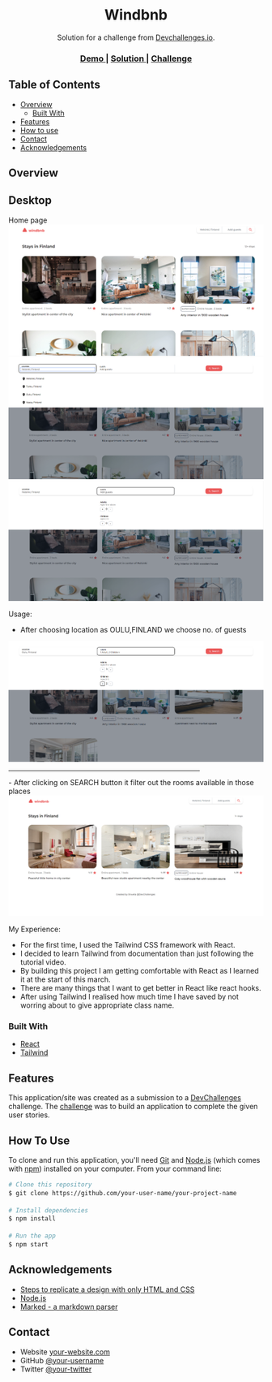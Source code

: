 <!-- Please update value in the {}  -->

<h1 align="center">Windbnb</h1>

<div align="center">
   Solution for a challenge from  <a href="http://devchallenges.io" target="_blank">Devchallenges.io</a>.
</div>

<div align="center">
  <h3>
    <a href="https://wbnb.netlify.app/">
      Demo
    </a>
    <span> | </span>
    <a href="https://github.com/Shwetzksk/WindBnb-app">
      Solution
    </a>
    <span> | </span>
    <a href="https://devchallenges.io/challenges/3JFYedSOZqAxYuOCNmYD">
      Challenge
    </a>
  </h3>
</div>

<!-- TABLE OF CONTENTS -->

## Table of Contents

- [Overview](#overview)
  - [Built With](#built-with)
- [Features](#features)
- [How to use](#how-to-use)
- [Contact](#contact)
- [Acknowledgements](#acknowledgements)

<!-- OVERVIEW -->

## Overview

<!-- ![screenshot](https://user-images.githubusercontent.com/16707738/92399059-5716eb00-f132-11ea-8b14-bcacdc8ec97b.png) -->

## Desktop

Home page
<img src="./Screenshot_1.png" alt='home page' raw=true/>
<img src="./Screenshot_2.png" alt='home page' raw=true/>
<img src="./Screenshot_3.png" alt='home page' raw=true/>

Usage:

- After choosing location as OULU,FINLAND we choose no. of guests
<img src="./Screenshot_4.png" alt='home page' raw=true/>
<hr height="5px" width="75%" margin="0 auto"/>
- After clicking on SEARCH button it filter out the rooms available in those places
  <img src="./Screenshot_5.png" alt='home page' raw=true/>

<!-- Introduce your projects by taking a screenshot or a gif. Try to tell visitors a story about your project by answering:

- Where can I see your demo?
- What was your experience?
- What have you learned/improved?
- Your wisdom? :) -->

My Experience:

- For the first time, I used the Tailwind CSS framework with React.
- I decided to learn Tailwind from documentation than just following the tutorial video.
- By building this project I am getting comfortable with React as I learned it at the start of this march.
- There are many things that I want to get better in React like react hooks.
- After using Tailwind I realised how much time I have saved by not worring about to give appropriate class name.

### Built With

<!-- This section should list any major frameworks that you built your project using. Here are a few examples.-->

- [React](https://reactjs.org/)
- [Tailwind](https://tailwindcss.com/)

## Features

<!-- List the features of your application or follow the template. Don't share the figma file here :) -->

This application/site was created as a submission to a [DevChallenges](https://devchallenges.io/challenges) challenge. The [challenge](https://devchallenges.io/challenges/3JFYedSOZqAxYuOCNmYD) was to build an application to complete the given user stories.

## How To Use

<!-- Example: -->

To clone and run this application, you'll need [Git](https://git-scm.com) and [Node.js](https://nodejs.org/en/download/) (which comes with [npm](http://npmjs.com)) installed on your computer. From your command line:

```bash
# Clone this repository
$ git clone https://github.com/your-user-name/your-project-name

# Install dependencies
$ npm install

# Run the app
$ npm start
```

## Acknowledgements

<!-- This section should list any articles or add-ons/plugins that helps you to complete the project. This is optional but it will help you in the future. For example: -->

- [Steps to replicate a design with only HTML and CSS](https://devchallenges-blogs.web.app/how-to-replicate-design/)
- [Node.js](https://nodejs.org/)
- [Marked - a markdown parser](https://github.com/chjj/marked)

## Contact

- Website [your-website.com](https://{your-web-site-link})
- GitHub [@your-username](https://{github.com/shwetzksk})
- Twitter [@your-twitter](https://{twitter.com/shwetzksk})
